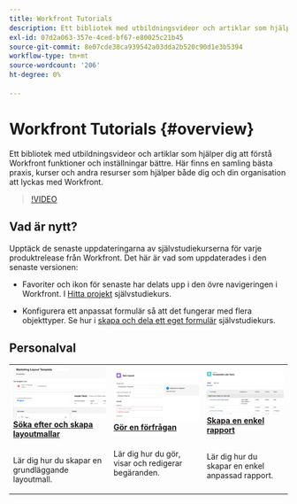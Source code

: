 ```yaml
---
title: Workfront Tutorials
description: Ett bibliotek med utbildningsvideor och artiklar som hjälper dig att förstå Workfront funktioner och inställningar bättre.  Här finns en samling bästa praxis, kurser och andra resurser som hjälper både dig och din organisation att lyckas med Workfront.
exl-id: 07d2a063-357e-4ced-bf67-e80025c21b45
source-git-commit: 8e07cde38ca939542a03dda2b520c90d1e3b5394
workflow-type: tm+mt
source-wordcount: '206'
ht-degree: 0%

---
```


# Workfront Tutorials {#overview}

Ett bibliotek med utbildningsvideor och artiklar som hjälper dig att förstå Workfront funktioner och inställningar bättre.  Här finns en samling bästa praxis, kurser och andra resurser som hjälper både dig och din organisation att lyckas med Workfront.

>[!VIDEO](https://video.tv.adobe.com/v/335063/?quality=12)

<!-- 

This is the landing page of the user guide. It should be the first list item in the TOC.md file. 
See other user landing pages to get ideas. 

-->

## Vad är nytt?

Upptäck de senaste uppdateringarna av självstudiekurserna för varje produktrelease från Workfront. Det här är vad som uppdaterades i den senaste versionen:

* Favoriter och ikon för senaste har delats upp i den övre navigeringen i Workfront. I <a href="/help/manage-work/projects/find-projects.md">Hitta projekt</a> självstudiekurs.

* Konfigurera ett anpassat formulär så att det fungerar med flera objekttyper. Se hur i <a href="/help/custom-data/custom-forms/custom-forms-creating-and-sharing-a-custom-form.md">skapa och dela ett eget formulär</a> självstudiekurs.


## Personalval

<table>
  <tr>
   <td>
      <a href="/help/administration-and-setup/layout-templates/find-layout-templates.md">
      <img alt="Söka efter och skapa layoutmallar" src="./assets/ltemp_01.png"/>
      </a>
      <div>
         <a href="/help/administration-and-setup/layout-templates/find-layout-templates.md"><strong>Söka efter och skapa layoutmallar</strong></a>
<!----         <br/><em>foo</em> --->
      </div>
      <p>
        <br/>
         Lär dig hur du skapar en grundläggande layoutmall.
      </p>
    </td>
   <td>
      <a href="/help/manage-work/issues-requests/make-a-request.md">
      <img alt="Gör en förfrågan" src="./assets/nrequest_01.png"/>
      </a>
      <div>
         <a href="/help/manage-work/issues-requests/make-a-request.md"><strong>Gör en förfrågan</strong></a>
<!----         <br/><em>foo</em> --->
      </div>
      <p>
      <br/>
         Lär dig hur du gör, visar och redigerar begäranden.
      </p>

<td>
      <a href="/help/reporting/basic-reporting/create-a-simple-report.md">
      <img alt="Skapa en enkel rapport" src="./assets/sreport_01.png"/>
      </a>
      <div>
         <a href="/help/reporting/basic-reporting/create-a-simple-report.md"><strong>Skapa en enkel rapport</strong></a>
<!----         <br/><em>foo</em> --->
      </div>
      <p>
        <br/>
         Lär dig hur du skapar en enkel anpassad rapport.
      </p>
    </td>
  </tr>
</table>
